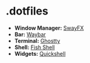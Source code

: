 # .dotfiles
- **Window Manager:** [SwayFX](https://github.com/WillPower3309/swayfx)
- **Bar:** [Waybar](https://github.com/Alexays/Waybar)
- **Terminal:** [Ghostty](https://ghostty.org/)
- **Shell:** [Fish Shell](https://fishshell.com/)
- **Widgets:** [Quickshell](https://github.com/quickshell-mirror/quickshell)
